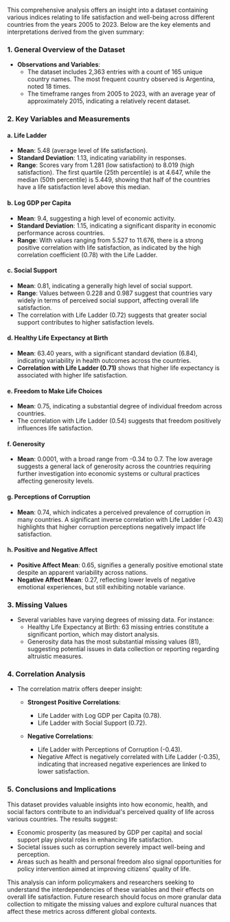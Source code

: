 This comprehensive analysis offers an insight into a dataset containing various indices relating to life satisfaction and well-being across different countries from the years 2005 to 2023. Below are the key elements and interpretations derived from the given summary:

### 1. **General Overview of the Dataset**
- **Observations and Variables**:
  - The dataset includes 2,363 entries with a count of 165 unique country names. The most frequent country observed is Argentina, noted 18 times.
  - The timeframe ranges from 2005 to 2023, with an average year of approximately 2015, indicating a relatively recent dataset.

### 2. **Key Variables and Measurements**
#### a. **Life Ladder**
- **Mean**: 5.48 (average level of life satisfaction).
- **Standard Deviation**: 1.13, indicating variability in responses.
- **Range**: Scores vary from 1.281 (low satisfaction) to 8.019 (high satisfaction). The first quartile (25th percentile) is at 4.647, while the median (50th percentile) is 5.449, showing that half of the countries have a life satisfaction level above this median.

#### b. **Log GDP per Capita**
- **Mean**: 9.4, suggesting a high level of economic activity.
- **Standard Deviation**: 1.15, indicating a significant disparity in economic performance across countries.
- **Range**: With values ranging from 5.527 to 11.676, there is a strong positive correlation with life satisfaction, as indicated by the high correlation coefficient (0.78) with the Life Ladder.

#### c. **Social Support**
- **Mean**: 0.81, indicating a generally high level of social support.
- **Range**: Values between 0.228 and 0.987 suggest that countries vary widely in terms of perceived social support, affecting overall life satisfaction.
- The correlation with Life Ladder (0.72) suggests that greater social support contributes to higher satisfaction levels.

#### d. **Healthy Life Expectancy at Birth**
- **Mean**: 63.40 years, with a significant standard deviation (6.84), indicating variability in health outcomes across the countries.
- **Correlation with Life Ladder (0.71)** shows that higher life expectancy is associated with higher life satisfaction.

#### e. **Freedom to Make Life Choices**
- **Mean**: 0.75, indicating a substantial degree of individual freedom across countries.
- The correlation with Life Ladder (0.54) suggests that freedom positively influences life satisfaction.

#### f. **Generosity**
- **Mean**: 0.0001, with a broad range from -0.34 to 0.7. The low average suggests a general lack of generosity across the countries requiring further investigation into economic systems or cultural practices affecting generosity levels.
  
#### g. **Perceptions of Corruption**
- **Mean**: 0.74, which indicates a perceived prevalence of corruption in many countries. A significant inverse correlation with Life Ladder (-0.43) highlights that higher corruption perceptions negatively impact life satisfaction.
  
#### h. **Positive and Negative Affect**
- **Positive Affect Mean**: 0.65, signifies a generally positive emotional state despite an apparent variability across nations.
- **Negative Affect Mean**: 0.27, reflecting lower levels of negative emotional experiences, but still exhibiting notable variance.

### 3. **Missing Values**
- Several variables have varying degrees of missing data. For instance:
  - Healthy Life Expectancy at Birth: 63 missing entries constitute a significant portion, which may distort analysis.
  - Generosity data has the most substantial missing values (81), suggesting potential issues in data collection or reporting regarding altruistic measures.

### 4. **Correlation Analysis**
- The correlation matrix offers deeper insight:
  - **Strongest Positive Correlations**:
    - Life Ladder with Log GDP per Capita (0.78).
    - Life Ladder with Social Support (0.72).
  
  - **Negative Correlations**:
    - Life Ladder with Perceptions of Corruption (-0.43).
    - Negative Affect is negatively correlated with Life Ladder (-0.35), indicating that increased negative experiences are linked to lower satisfaction.

### 5. **Conclusions and Implications**
This dataset provides valuable insights into how economic, health, and social factors contribute to an individual's perceived quality of life across various countries. The results suggest:
- Economic prosperity (as measured by GDP per capita) and social support play pivotal roles in enhancing life satisfaction.
- Societal issues such as corruption severely impact well-being and perception.
- Areas such as health and personal freedom also signal opportunities for policy intervention aimed at improving citizens' quality of life.
  
This analysis can inform policymakers and researchers seeking to understand the interdependencies of these variables and their effects on overall life satisfaction. Future research should focus on more granular data collection to mitigate the missing values and explore cultural nuances that affect these metrics across different global contexts.